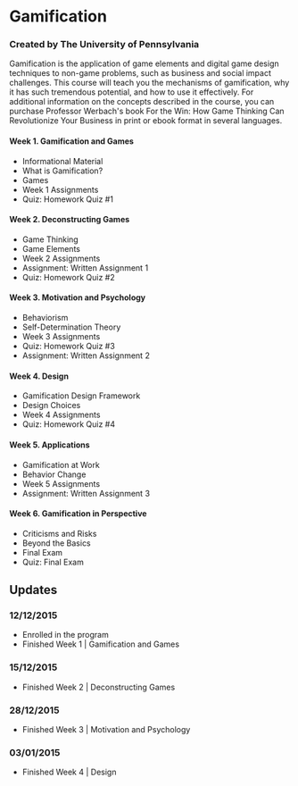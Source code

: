 # Gamification
### Created by The University of Pennsylvania
Gamification is the application of game elements and digital game design techniques to non-game problems, such as business and social impact challenges. This course will teach you the mechanisms of gamification, why it has such tremendous potential, and how to use it effectively. For additional information on the concepts described in the course, you can purchase Professor Werbach's book For the Win: How Game Thinking Can Revolutionize Your Business in print or ebook format in several languages.

#### Week 1. Gamification and Games
- Informational Material
- What is Gamification?
- Games
- Week 1 Assignments
- Quiz: Homework Quiz #1

#### Week 2. Deconstructing Games
- Game Thinking
- Game Elements
- Week 2 Assignments
- Assignment: Written Assignment 1
- Quiz: Homework Quiz #2

#### Week 3. Motivation and Psychology
- Behaviorism
- Self-Determination Theory
- Week 3 Assignments
- Quiz: Homework Quiz #3
- Assignment: Written Assignment 2

#### Week 4. Design
- Gamification Design Framework
- Design Choices
- Week 4 Assignments
- Quiz: Homework Quiz #4

#### Week 5. Applications
- Gamification at Work
- Behavior Change
- Week 5 Assignments
- Assignment: Written Assignment 3

#### Week 6. Gamification in Perspective
- Criticisms and Risks
- Beyond the Basics
- Final Exam
- Quiz: Final Exam

## Updates
### 12/12/2015
- Enrolled in the program
- Finished Week 1 | Gamification and Games

### 15/12/2015
- Finished Week 2 | Deconstructing Games

### 28/12/2015
- Finished Week 3 | Motivation and Psychology

### 03/01/2015
- Finished Week 4 | Design